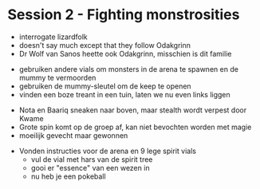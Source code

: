 # Session 2 - Fighting monstrosities

- interrogate lizardfolk
- doesn't say much except that they follow Odakgrinn
- Dr Wolf van Sanos heette ook Odakgrinn, misschien is dit familie

+ gebruiken andere vials om monsters in de arena te spawnen en de mummy te vermoorden
+ gebruiken de mummy-sleutel om de keep te openen
+ vinden een boze treant in een tuin, laten we nu even links liggen

- Nota en Baariq sneaken naar boven, maar stealth wordt verpest door Kwame
- Grote spin komt op de groep af, kan niet bevochten worden met magie
- moeilijk gevecht maar gewonnen

+ Vonden instructies voor de arena en 9 lege spirit vials
    + vul de vial met hars van de spirit tree
    + gooi er "essence" van een wezen in
    + nu heb je een pokeball
